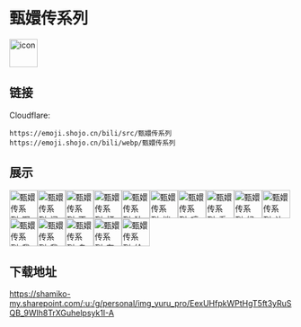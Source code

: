 # 甄嬛传系列
<img src="https://emoji.shojo.cn/bili/src/甄嬛传系列/icon.png" width="50" height="50" alt="icon">

## 链接
Cloudflare:
```
https://emoji.shojo.cn/bili/src/甄嬛传系列
https://emoji.shojo.cn/bili/webp/甄嬛传系列
```
## 展示
<img src="https://emoji.shojo.cn/bili/src/甄嬛传系列/甄嬛传系列-啊对对对.png" width="50" height="50" alt="甄嬛传系列-啊对对对"><img src="https://emoji.shojo.cn/bili/src/甄嬛传系列/甄嬛传系列-闭嘴吧.png" width="50" height="50" alt="甄嬛传系列-闭嘴吧"><img src="https://emoji.shojo.cn/bili/src/甄嬛传系列/甄嬛传系列-不会吧.png" width="50" height="50" alt="甄嬛传系列-不会吧"><img src="https://emoji.shojo.cn/bili/src/甄嬛传系列/甄嬛传系列-打工人.png" width="50" height="50" alt="甄嬛传系列-打工人"><img src="https://emoji.shojo.cn/bili/src/甄嬛传系列/甄嬛传系列-独自美丽.png" width="50" height="50" alt="甄嬛传系列-独自美丽"><img src="https://emoji.shojo.cn/bili/src/甄嬛传系列/甄嬛传系列-端庄.png" width="50" height="50" alt="甄嬛传系列-端庄"><img src="https://emoji.shojo.cn/bili/src/甄嬛传系列/甄嬛传系列-哼老娘最美.png" width="50" height="50" alt="甄嬛传系列-哼老娘最美"><img src="https://emoji.shojo.cn/bili/src/甄嬛传系列/甄嬛传系列-看戏.png" width="50" height="50" alt="甄嬛传系列-看戏"><img src="https://emoji.shojo.cn/bili/src/甄嬛传系列/甄嬛传系列-妈我上岸啦.png" width="50" height="50" alt="甄嬛传系列-妈我上岸啦"><img src="https://emoji.shojo.cn/bili/src/甄嬛传系列/甄嬛传系列-让我看看.png" width="50" height="50" alt="甄嬛传系列-让我看看"><img src="https://emoji.shojo.cn/bili/src/甄嬛传系列/甄嬛传系列-我发誓.png" width="50" height="50" alt="甄嬛传系列-我发誓"><img src="https://emoji.shojo.cn/bili/src/甄嬛传系列/甄嬛传系列-我好爱.png" width="50" height="50" alt="甄嬛传系列-我好爱"><img src="https://emoji.shojo.cn/bili/src/甄嬛传系列/甄嬛传系列-乌拉拉拉式.png" width="50" height="50" alt="甄嬛传系列-乌拉拉拉式"><img src="https://emoji.shojo.cn/bili/src/甄嬛传系列/甄嬛传系列-有被伤到.png" width="50" height="50" alt="甄嬛传系列-有被伤到"><img src="https://emoji.shojo.cn/bili/src/甄嬛传系列/甄嬛传系列-给你要不要.png" width="50" height="50" alt="甄嬛传系列-给你要不要">

## 下载地址

https://shamiko-my.sharepoint.com/:u:/g/personal/img_yuru_pro/EexUHfpkWPtHgT5ft3yRuSQB_9Wlh8TrXGuhelpsyk1I-A